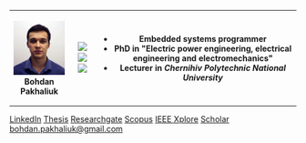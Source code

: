 <table>
  <tr>
    <th>
      <p align="center">
      <img src="Photo.jpg" alt="drawing" width="100"/> <br>
      Bohdan Pakhaliuk <br>
      </p>
    </th>
    <th>
        <p align="center">
          <a href="https://skillicons.dev">
            <img src="https://skillicons.dev/icons?i=c,cpp,py,latex,matlab,octave,arduino" />
            <img src="https://skillicons.dev/icons?i=qt,git,docker,debian,gitlab,linux,postgres" />
            <img src="https://skillicons.dev/icons?i=raspberrypi,tensorflow,vim,neovim,eclipse" />
          </a>
        </p>
    </th>
    <th>
      
  - Embedded systems programmer
  - PhD in "Electric power engineering, electrical engineering and electromechanics"
  - Lecturer in *Chernihiv Polytechnic National University* 
    </th>
  </tr>
</table>

[LinkedIn](https://www.linkedin.com/in/bohdan-pakhaliuk/)
[Thesis](https://stu.cn.ua/wp-content/uploads/2024/09/dissertation_pakhaliuk_ua.pdf)
[Researchgate](https://www.researchgate.net/profile/Bohdan-Pakhaliuk)
[Scopus](https://www.scopus.com/authid/detail.uri?authorId=57204497228)
[IEEE Xplore](https://ieeexplore.ieee.org/author/37086467198)
[Scholar](https://scholar.google.com/citations?user=tItUmp0AAAAJ)
bohdan.pakhaliuk@gmail.com
